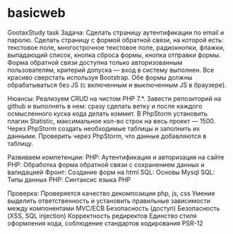 # basicweb
GootaxStudy task
Задача:
Сделать страницу аутентификации по email и паролю.
Сделать страницу с формой обратной связи, на которой есть: текстовое поле, многострочное текстовое поле, радиокнопки, флажки, выпадающий список, кнопка сброса формы, кнопка отправки формы.
Форма обратной связи доступна только авторизованным пользователям, критерий допуска — вход в систему выполнен.
Все красиво сверстать используя Bootstrap. Обе формы должны обрабатываться без JS (с включенным и выключенным JS в браузере).

Нюансы:
Реализуем CRUD на чистом PHP 7.*.
Завести репозиторий на github и выполнять в нем: сразу сделать ветку и после каждого осмысленного куска кода делать коммит.
В PhpStorm установить плагин Statistic, максимальное кол-во строк на весь проект — 1500.
Через PhpStorm создать необходимые таблицы и заполнить их данными.
Проверить через PhpStorm, что данные добавляются в таблицу.

Развиваем компетенции:
PHP: Аутентификация и авторизация на сайте
PHP: Обработка форма обратной связи с сохранением данных и валидацией
Фронт: Создание форм на html
SQL: Основы Mysql
SQL: Типы данных
PHP: Синтаксис языка PHP

Проверка:
Проверяется качество декомпозиции php, js, css
Умение выделить ответственность и установить правильные зависимости между компонентами MVC/ECB
Безопасность (доступ)
Безопасность (XSS, SQL injection)
Корректность редиректов
Единство стиля оформления кода, соблюдение стандартов кодирования PSR-12
